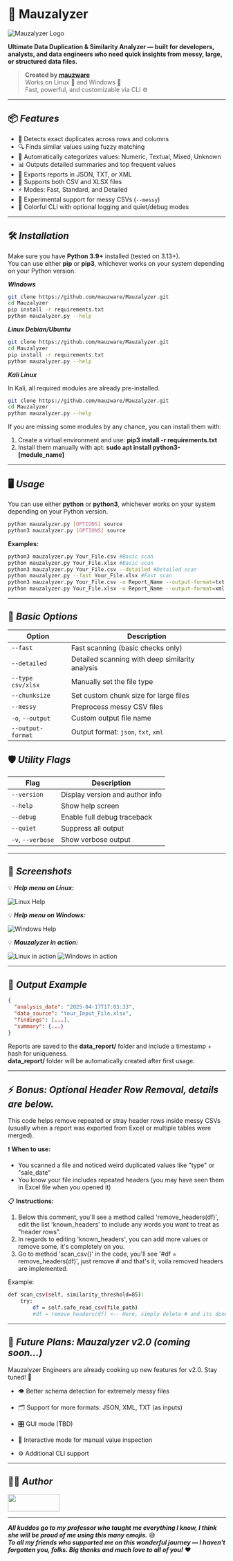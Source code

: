 # 🧪 Mauzalyzer

![Mauzalyzer Logo](https://github.com/mauzware/Mauzalyzer-assets/blob/main/MAUZALYZER%20BACKGROUND.png)

**Ultimate Data Duplication & Similarity Analyzer — built for developers, analysts, and data engineers who need quick insights from messy, large, or structured data files.**

> **Created by [mauzware](https://github.com/mauzware)**  
> Works on Linux 🐧 and Windows 🧩  
> Fast, powerful, and customizable via CLI ⚙️

---

## 📦 <i>Features</i>

- 🔁 Detects exact duplicates across rows and columns
- 🔍 Finds similar values using fuzzy matching
- 🧠 Automatically categorizes values: Numeric, Textual, Mixed, Unknown
- 📊 Outputs detailed summaries and top frequent values
- 💾 Exports reports in JSON, TXT, or XML
- 📁 Supports both CSV and XLSX files
- ⚡ Modes: Fast, Standard, and Detailed
- 🧼 Experimental support for messy CSVs (`--messy`)
- 🌈 Colorful CLI with optional logging and quiet/debug modes

---

## 🛠️ <i>Installation</i>

Make sure you have **Python 3.9+** installed (tested on 3.13+). <br>
You can use either **pip** or **pip3**, whichever works on your system depending on your Python version.

<i>**Windows**</i>

```bash
git clone https://github.com/mauzware/Mauzalyzer.git
cd Mauzalyzer
pip install -r requirements.txt
python mauzalyzer.py --help
```

<i>**Linux Debian/Ubuntu**</i>

```bash
git clone https://github.com/mauzware/Mauzalyzer.git
cd Mauzalyzer
pip install -r requirements.txt
python mauzalyzer.py --help
```

<i>**Kali Linux**</i>

In Kali, all required modules are already pre-installed. <br>

```bash
git clone https://github.com/mauzware/Mauzalyzer.git
cd Mauzalyzer
python mauzalyzer.py --help
```

If you are missing some modules by any chance, you can install them with: <br>
1) Create a virtual environment and use: **pip3 install -r requirements.txt** <br>
2) Install them manually with apt: **sudo apt install python3-[module_name]**

---

## 🖥️ <i>Usage</i>

You can use either **python** or **python3**, whichever works on your system depending on your Python version.

```bash
python mauzalyzer.py [OPTIONS] source
python3 mauzalyzer.py [OPTIONS] source
```
**Examples:**

```bash
python3 mauzalyzer.py Your_File.csv #Basic scan
python mauzalyzer.py Your_File.xlsx #Basic scan
python3 mauzalyzer.py Your_File.csv --detailed #Detailed scan
python mauzalyzer.py --fast Your_File.xlsx #Fast scan
python3 mauzalyzer.py Your_File.csv -o Report_Name --output-format=txt #Saving output in TXT format
python mauzalyzer.py Your_File.xlsx -o Report_Name --output-format=xml #Saving output in XML format
```

---

## 🔧 <i>Basic Options</i>

| Option             | Description                                                  |
|--------------------|--------------------------------------------------------------|
| `--fast`           | Fast scanning (basic checks only)                            |
| `--detailed`       | Detailed scanning with deep similarity analysis              |
| `--type csv/xlsx`  | Manually set the file type                                   |
| `--chunksize`      | Set custom chunk size for large files                        |
| `--messy`          | Preprocess messy CSV files                                   |
| `-o`, `--output`   | Custom output file name                                      |
| `--output-format`  | Output format: `json`, `txt`, `xml`                          |

## 🛡️ <i>Utility Flags</i>

| Flag               | Description                                                  |
|--------------------|--------------------------------------------------------------|
| `--version`        | Display version and author info                              |
| `--help`           | Show help screen                                             |
| `--debug`          | Enable full debug traceback                                  |
| `--quiet`          | Suppress all output                                          |
| `-v`, `--verbose`  | Show verbose output                                          |

---

## 📸 <i>Screenshots</i>

💡 <i>**Help menu on Linux:**</i>

![Linux Help](https://github.com/mauzware/Mauzalyzer-assets/blob/main/kali.png)

💡 <i>**Help menu on Windows:**</i>

![Windows Help](https://github.com/mauzware/Mauzalyzer-assets/blob/main/windows.png)

💡 <i>**Mauzalyzer in action:**</i>

![Linux in action](https://github.com/mauzware/Mauzalyzer-assets/blob/main/kali%20snippet.png)
![Windows in action](https://github.com/mauzware/Mauzalyzer-assets/blob/main/action.png)

---

## 📂 <i>Output Example</i>

```json
{
  "analysis_date": "2025-04-17T17:03:33",
  "data_source": "Your_Input_File.xlsx",
  "findings": [...],
  "summary": {...}
}
```

Reports are saved to the **data_report/** folder and include a timestamp + hash for uniqueness. <br>
**data_report/** folder will be automatically created after first usage.

---

## ⚡ <i>Bonus: Optional Header Row Removal, details are below.</i>

This code helps remove repeated or stray header rows inside messy CSVs
(usually when a report was exported from Excel or multiple tables were merged).

❗️ **When to use:**
- You scanned a file and noticed weird duplicated values like "type" or "sale_date"
- You know your file includes repeated headers (you may have seen them in Excel file when you opened it)

📋 **Instructions:**
1. Below this comment, you'll see a method called 'remove_headers(df)', edit the list 'known_headers' to include any words you want to treat as "header rows".
2. In regards to editing 'known_headers', you can add more values or remove some, it's completely on you.
3. Go to method 'scan_csv()' in the code, you'll see '#df = remove_headers(df)', just remove # and that's it, voila removed headers are implemented.

Example:
```bash
def scan_csv(self, similarity_threshold=85):
    try:
        df = self.safe_read_csv(file_path)
        #df = remove_headers(df) <-- Here, simply delete # and its done
```

---

## 🚧 <i>Future Plans: Mauzalyzer v2.0 (coming soon...)</i>

Mauzalyzer Engineers are already cooking up new features for v2.0. Stay tuned! 👾

- 👁️ Better schema detection for extremely messy files

- 🗂️ Support for more formats: JSON, XML, TXT (as inputs)

- 🎛️ GUI mode (TBD)

- 🔧 Interactive mode for manual value inspection

- ⚙️ Additional CLI support

---

## 👨‍💻 <i>Author</i>

[<img src="https://github.com/mauzware/mauzware/blob/main/LOGO%20CUT.png" width="120px" height="40px"/>](https://github.com/mauzware) 

---

<i>**All kuddos go to my professor who taught me everything I know, I think she will be proud of me using this many emojis.**</i> 😅
<br>
<i>**To all my friends who supported me on this wonderful journey — I haven't forgotten you, folks. Big thanks and much love to all of you!**</i> ❤️









